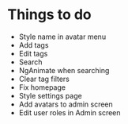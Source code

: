 # Things to do

- Style name in avatar menu
- Add tags
- Edit tags
- Search
- NgAnimate when searching
- Clear tag filters
- Fix homepage
- Style settings page
- Add avatars to admin screen
- Edit user roles in Admin screen